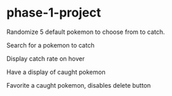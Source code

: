 # phase-1-project

Randomize 5 default pokemon to choose from to catch. 

Search for a pokemon to catch

Display catch rate on hover

Have a display of caught pokemon

Favorite a caught pokemon, disables delete button